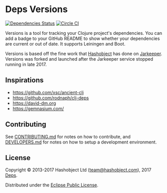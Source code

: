 # Deps Versions

[![Dependencies Status](https://versions.deps.co/deps-app/versions/status.svg)](https://versions.deps.co/deps-app/versions)
[![Circle CI](https://circleci.com/gh/deps-app/versions.svg?style=svg)](https://circleci.com/gh/deps-app/versions)

Versions is a tool for tracking your Clojure project's dependencies. You can add a badge to your GitHub README to show whether your dependencies are current or out of date. It supports Leiningen and Boot.

Versions is based off the fine work that [Hashobject](http://hashobject.com) has done on [Jarkeeper](https://github.com/hashobject/jarkeeper.com). Versions was forked and launched after the Jarkeeper service stopped running in late 2017.

## Inspirations

  * https://github.com/xsc/ancient-clj
  * https://github.com/rodnaph/clj-deps
  * https://david-dm.org
  * https://gemnasium.com/

## Contributing

See [CONTRIBUTING.md](/CONTRIBUTING.md) for notes on how to contribute, and [DEVELOPERS.md](/DEVELOPERS.md) for notes on how to setup a development environment. 

## License

Copyright © 2013-2017 Hashobject Ltd (team@hashobject.com), 2017 [Deps](https://www.deps.co).

Distributed under the [Eclipse Public License](http://opensource.org/licenses/eclipse-1.0).
